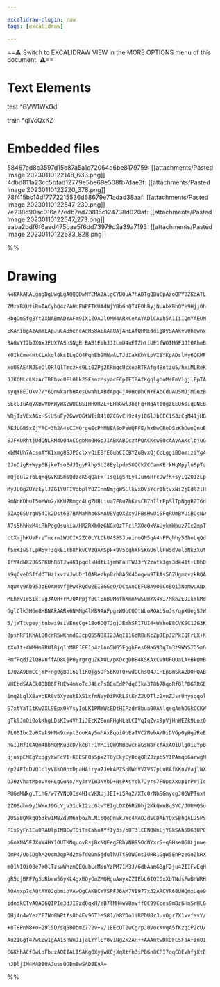 ```yaml
---

excalidraw-plugin: raw
tags: [excalidraw]

---
```

==⚠  Switch to EXCALIDRAW VIEW in the MORE OPTIONS menu of this document. ⚠==


# Text Elements
test ^GVW1WkGd

train ^qIVoQxKZ


# Embedded files
58467ed8c3597d15e87a5a1c72064d6be8179759: [[attachments/Pasted Image 20230110122148_633.png]]
4dbd811a23cc5bfad12779e5be69e508fb7dae3f: [[attachments/Pasted Image 20230110122220_378.png]]
78f415bc14df7772215536d68679e71adad38aaf: [[attachments/Pasted Image 20230110122547_230.png]]
7e238d90ac016a77edb7ed73815c124738d020af: [[attachments/Pasted Image 20230110122547_273.png]]
eaba2bdf6f6aed475bae5f6dd73979d2a39a7193: [[attachments/Pasted Image 20230110122633_828.png]]

%%
# Drawing
```compressed-json
N4KAkARALgngDgUwgLgAQQQDwMYEMA2AlgCYBOuA7hADTgQBuCpAzoQPYB2KqATL

ZMzYBXUtiRoIACyhQ4zZAHoFWPETKUAdNjYBbGnQT4EOhByjNuAbXBhQYe9Hjj0h

HbgDmSfg8Yt2XNABmADYAFm9IX1ZOADlOMW4ARkCeAAYADlCAVh5A1IiIQmYAEUM

EKARibgAzAmYEApJuCABhencAeR58AEkAaQAjAHEAfQHMEddigDVSAAkvG0hqwnx

8AGVYI2bJXGxJEUX7AShSNgBrBAB1EihJJILmU4uETZhtiUE1fWOIM6F3JIOAhmB

Y0IkCmw4HtCLAkql8ksILgOO4PqhEb9MNwALTJdIaXKhYLpVI8YKpADslMy6QKMF

xoUSAE4NJSeOlORlQlTmczHs9Li02Pg2KRmqcUcxoaRTFAfg4Bntzu5/hxiMLReK

JJKONLcLKzArIBRbvc0Fl0lk2SFsnzMsyacECpIEIRAfKgqlghoMsFmVlgjlEpTA

syqY8EJUkv7/Y6QnwkarhHAesQwahLABdApq4jA0HcDhCNYFAbCdUAUSMJjMGezB

SEcGIuAqVXBwVDKWyWXZWUCBSIHHORZL+EHbGwl3bqFq+HqAtbQgzEEQ6sIqONEB

WRjTzVCxAGxHSiUSuFy2GwWQGtWIiR41OZCGvCH9z4y1QGlJbCEC1S3zCqM41jHG

AEJLGBSxZjYAC+3h2A4sCIM0rgeEcPhMNEASoPeWQFFE/hxBwCRoOSzKhDwoQnuE

SJFKURhtjUdQNLRM4QO4ACCgbMn0HGpJIABKABCcz4PQACKcw8OcAAyAAKclbjuG

xbM4Uh7AcsoAYK1xmg8SJPGclxvOiEBfE0ubCICBYZuBvxQjCcLggiBQomiziYg4

2JoDigR+Wyp6BjkeTsoEdJIgyPkhpSbI8BylpdmSOQCkZCCamKErkHqMpyluSpTs

mQjqul2roLq+qGvKBSmsQdzcKSqQaFkTIsgigShEyTIum6HrcDwfK+syiQZO1zLp

MyJLOgZUYzkylJZG1YUFIVqbplYOZInmNmjqWSLlkVxDVsYcr1htvxNi2jEdl2lH

9mNnKDhuI5oMWu2/KKU7Rmgc4LgZUBLiua7EBu7hKasCB7hIlrEpSlTpNggRZI6d

5ZAg6SUrgWS4Ik2Dst6B7BAMaMho6SMAUBVgQXZxyJFBsHwUiSFqRUmBVUiBGcNw

A7s5hhHxM4iRhPegQsukia/HRZRXbOzGNGxQzTFciRXOcQxVAUykmWpuz7Ic2mpT

ctXmjhKUvFrzTmerm1WUCIK2ZC0LYLCkU4S5SJueinmQN5qA4nFPqhhy5GhoLqQd

fSuKIwSTLpH5yT3qkE1Tb8hkvCVzQAMSpF+8V5cqhXFSKGU6llFW5dVeloNk3Xut

IfV4dNX28GSPKUhR6TJw4K1pqdlkHdtL1jmWFaHTWJ3rY2zatk3gs3dk41t+LDhD

s9qCveOSIfdOTHzixvzVJwUDrIQABezhpBrh8AGK4Doqwu9TkAs56ZUgmzvzkBQA

AqWAv9Ab953qEOAW4VfjPw4kQdw2EIBGGqO/DCpAoCEFUBA900CoBQi3NoMwuANx

MEhmvIeSIxTug3AQH+rMJQAPpjYBCT8nBUMofhXmnNwSUmYX4WI/MkhZEDIkYkMd

GglClk3H6e8HBNAkAARx6NMNg4lMB9AAFpgzWObCQOtNLoROAbSuJs/qpXUegS2W

5/jWTtvpeyjtnbwi9siVEnsCg+18o6DQTJgjJEmhSPI7UI4+WahoE8CVKSC1JG3K

0pshRF1KhALOOcrR5wKnmdOJcpQ5SNBXI23AqI116qRBuKcZpJEpJ2PkIQFrLX+K

tXu1t+4WMHm9RUI8jq1nMBPJEF1p4zlnn5W65FgghEesOHaG93qTm3t9WWSID5mG

PmfPqdiZlQBvnffAD8CjP0yrgrguZKAUL/pKDcgDDB4KSKAxCv9UFQOaLA+BkQmB

IJQZA9BmCCjYP+ng0gBD16QlIKQjg5Df5bKOTQ+wdDChsQ4JIHEpBmSkA2D0HQAB

VHEbdSAACkODBB6FfHEW4mYoTcJ4LcPsBEaEdPPdqCIka3T8b7DqoRfQlPDGRRGE

1mqZLqlXBavoER8v5XyzukBXS1xfmNVyDiPKRLStErZ2UDTlz2vnZJsrUnysqqol

S7xtYaT1tKw2XL9Epx0kYsyIoLK1PMYWcEDtHIPzdr8bua00ANlqeqAehDGkCCKW

gTklJmQi0okKhgLDsKIw4VhIiJEcKZEonFHgHLaLCIYqIqZvx9pVjHnWEZk9Loz0

7L00Ibc2o0Xek9HNm9xmpt3ouKAy5mhAxBqoiGbEaTVCZNebA/DiDVGpOyHgiReE

hGIJNf1CAQm4BbMQMKuBcD/keBTF1VMIiQWONBewcFaGsWaFcfAxAOiUlgOiuYpB

qjospEMCgVxqgyXwFcVI+KGESFQsSpx2TOyEkyCyDqqQRZJzpb5YIPAmqpGarwgM

/p24FIcDVQ1c1yV8kQ0hxDpaHAirya7JekAPZSoMWnVVZVS7pLuRAfKKoVVajlWX

DJ0zVhatMpovVeHLgGuNo/MyJrVIW3NVbD+NsPXsYck7Jyrs7FOpqXxup1rPWjIc

PUGeMNkgLTihG/w77VNcOIs4HIcVKRUjJEI+i5Rq2/XTc0rNbSGmycgJ06WPTuxt

2ZOSdhm9y1WYnJ9GcYja31okI2zcGtwYEIgLDXI6RiDhj2KkQWuBqSVC/JUUMQSu

2USS8QMkqQ53kwIMBZdVM6YboZhLNi6QoDnEkJWc4MAOJdECDAEYQxSBhQALJSPS

FIx9yFn1Eu0RAUlpINBCwTQiTsCahoAYfIy3s/oOT3lCENQWnLjY8kSAh5D63UPC

p6nXNA5EJXuW4HY1OUTKNquoyRsjBcNQEegERhVNH950dNYxrS+q9HseO68Ljnwe

OmP4/Uo1DghM2OcmJqpPd2mSfdQDn5jdulhUTtSUWGnsIURR1GgW5EnPzeGoZkRX

m01NIOi08e7mOlTzswWhzmQEQubLcMsnYzPM71M3J/6dbAamGBgF2ju42IIFwEqH

gR5qjBFF7gSoRbrwS6yKL4gxBQyOmZMQHguAwyxZZIEbL6IQI0xXbTNdsFwBnWRH

AOAmxp7cAQtAV0JgbmioVAwQgCAKBCWVSPFJ6AM7VB977x32ARCVR6BUHQmxUqe9

idndkCTvAQAD6QIPIe3dJI9zd8qxH/eB7lMH4wV8nvffQC99Cces9mBz6HnSrHLG

QHj4n4wYezYF7Nd8WPtfs8h4Ev96T1MS8J/b8YDo1iRPDU8r3uvOgr7X1vvfavY/

+8T8PnM8+o+29l5D/sq50DbmZ772v+v/1EEcQT2wCgrpJ0VocKvqA5fKzqiP2cU/

Au2IGgf47wCZw1gAA1snWnJIjaLYYlEY0viNgZk2AH++AAAmtwDkDFCSFaA+InO1

CGKhhACfGwLoFbuzAQEIALISAKgQXyjwKCjXqXtfh3iPB6n8CPI7qqCQEvhfjXtE

nJDljIM4MADBOAJussODBmBwSADBEAA=
```
%%